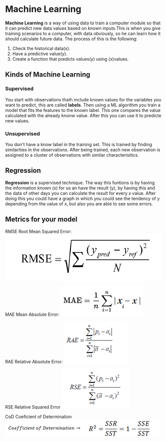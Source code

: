 # Machine Learning

**Machine Learning** is a way of using data to train a computer module so that it can predict new data values based on known inputs.This is when 
you give training scenarios to a computer, with data obviously, so he can learn how it should calculate future data. The process of this is the following:

1. Check the historical data(x).
2. Have a predictive value(y).
3. Create a function that predicts values(y) using (x)values.

## Kinds of Machine Learning

### Supervised

You start with observations thath include known values for the variables you want to predict, this are called **labels**. Then using a ML algorithm you train a
model that fits the features to the known label. This one compares the value calculated with the already knonw value. After this you can use it to predicte new values.
 
### Unsupervised

You don't have a know label in the training set. This is trained by finding similarities in the observations. After being trained, each new observation is assigned to a cluster
of observations with similar characterisitics.

## Regression

**Regression** is a supervised technique. The way this funtions is by having the information known (x) for us an have the result (y), by having this and the data of other days you can
calculate the result for every x value. After doing this you could have a graph in which you could see the tendency of y depending from the value of x, but also you are able to see some
errors. 

## Metrics for your model

RMSE Root Mean Squared Error:
![RMSE](https://github.com/Gomezrbz/Data-Science/blob/master/Images/RMSE.png)

MAE Mean Absolute Error: 
![MAE](https://github.com/Gomezrbz/Data-Science/blob/master/Images/MAE.png)

RAE Relative Absolute Error:
![RAE](https://github.com/Gomezrbz/Data-Science/blob/master/Images/RAE.png)

RSE Relative Squared Error
![RSE](https://github.com/Gomezrbz/Data-Science/blob/master/Images/RSE.png)

CoD Coeficient of Determination
![CoD](https://github.com/Gomezrbz/Data-Science/blob/master/Images/CoD.png)




